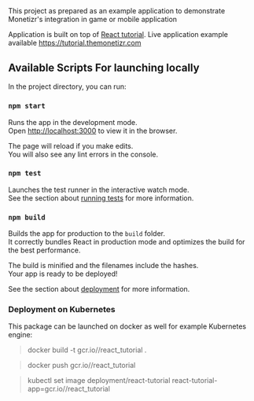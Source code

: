 ##
This project as prepared as an example application to demonstrate Monetizr's integration in game or mobile application

Application is built on top of [React tutorial](https://reactjs.org/tutorial/tutorial.html).
Live application example available https://tutorial.themonetizr.com

## Available Scripts For launching locally

In the project directory, you can run:

### `npm start`

Runs the app in the development mode.<br />
Open [http://localhost:3000](http://localhost:3000) to view it in the browser.

The page will reload if you make edits.<br />
You will also see any lint errors in the console.

### `npm test`

Launches the test runner in the interactive watch mode.<br />
See the section about [running tests](https://facebook.github.io/create-react-app/docs/running-tests) for more information.

### `npm build`

Builds the app for production to the `build` folder.<br />
It correctly bundles React in production mode and optimizes the build for the best performance.

The build is minified and the filenames include the hashes.<br />
Your app is ready to be deployed!

See the section about [deployment](https://facebook.github.io/create-react-app/docs/deployment) for more information.


### Deployment on Kubernetes
This package can be launched on docker as well for example Kubernetes engine:

> docker build -t gcr.io/<your-naming-convention>/react_tutorial .

> docker push gcr.io/<your-naming-convention>/react_tutorial

> kubectl set image deployment/react-tutorial react-tutorial-app=gcr.io/<your-naming-convention>/react_tutorial
